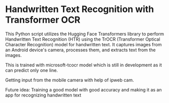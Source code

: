 # Handwritten Text Recognition with Transformer OCR

This Python script utilizes the Hugging Face Transformers library to perform Handwritten Text Recognition (HTR) using the TrOCR (Transformer Optical Character Recognition) model for handwritten text. It captures images from an Android device's camera, processes them, and extracts text from the images.


This is trained with microsoft-tcocr model which is still in development as it can predict only one line.

Getting input from the mobile camera with help of ipweb cam.

Future idea:
Training a good model with good accuracy and making it as an app for recognizing handwritten text
